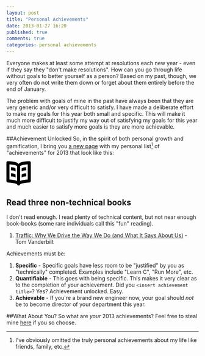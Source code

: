 ```yaml
---
layout: post
title: "Personal Achievements"
date: 2013-01-27 16:20
published: true
comments: true
categories: personal achievements
---
```


Everyone makes at least some attempt at resolutions each new year - even if they say they "don't make resolutions". How can you go through life without goals to better yourself as a person? Based on my past, though, we very often do not write them down or forget about them entirely before the end of January.

The problem with goals of mine in the past have always been that they are very generic and/or very difficult to satisfy. I have made a deliberate effort to make my goals for this year both small and specific. This will make it much more difficult to justify my way out of satisfying my goals for this year and much easier to satisfy more goals is they are more achievable.

##Achievement Unlocked
So, in the spirit of both personal growth and gamification, I bring you [a new page](/blog/Achievements/index.html) with my personal list[^1] of "achievements" for 2013 that look like this:

<div class="achievement">
  <div>
    <img class="achievement-image" src="/images/achievements/book-lines-2.png"/>
  </div>
  <div class="achievement-contents">
      <h2>Read three non-technical books</h2>
      <div>I don't read enough. I read plenty of technical content, but not near enough book-books (some rare individuals call this "fun" reading).
        <ol>
          <li><a href="http://www.amazon.com/Traffic-Drive-What-Says-About/dp/0307277194">Traffic: Why We Drive the Way We Do (and What It Says About Us)</a> - Tom Vanderbilt</li>
        </ol>
      </div>
      <div class="progressbar">
        <div id="three-non-technical"></div>
      </div>
  </div>
</div>

Achievements must be:

1. **Specific** - Specific goals have less room to be "justified" by you as "technically" completed. Examples include "Learn C", "Run More", etc.
2. **Quantifiable** - This goes with being specific. This makes it very clear as to the completion of your achievement. Did you `<insert achievement title>`? Yes? Achievement unlocked. Easy.
3. **Achievable** - If you're a brand new engineer now, your goal should _not_ be to become director of your department this year.

##What About You?
So what are _your_ 2013 achievements? Feel free to steal mine [here](/blog/Achievements/index.html) if you so choose.

[^1]: I've obviously omitted the truly personal achievements about my life like friends, family, etc.